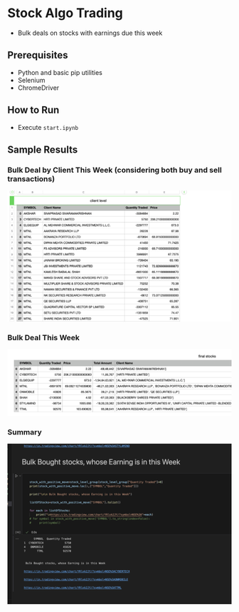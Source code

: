 
# Stock Algo Trading
- Bulk deals on stocks with earnings due this week

## Prerequisites
- Python and basic pip utilities
- Selenium
- ChromeDriver

## How to Run
- Execute `start.ipynb`

## Sample Results

### Bulk Deal by Client This Week (considering both buy and sell transactions)
![Bulk Deal by Client](image.png)

### Bulk Deal This Week
![Bulk Deal This Week](image-1.png)

### Summary
![Summary](image-2.png)

